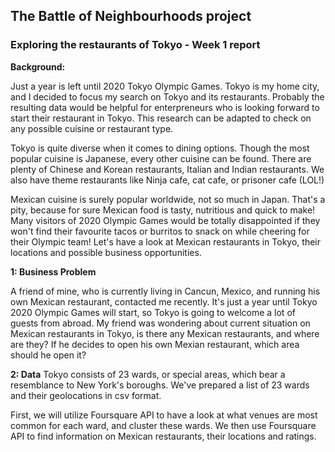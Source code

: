 ## The Battle of Neighbourhoods project

### Exploring the restaurants of Tokyo - Week 1 report

**Background:**

Just a year is left until 2020 Tokyo Olympic Games. Tokyo is my home city, and I decided to focus my search on Tokyo and its restaurants. Probably the resulting data would be helpful for enterpreneurs who is looking forward to start their restaurant in Tokyo. This research can be adapted to check on any possible cuisine or restaurant type.

Tokyo is quite diverse when it comes to dining options. Though the most popular cuisine is Japanese, every other cuisine can be found. There are plenty of Chinese and Korean restaurants, Italian and Indian restaurants. We also have theme restaurants like Ninja cafe, cat cafe, or prisoner cafe (LOL!)

Mexican cuisine is surely popular worldwide, not so much in Japan. That's a pity, because for sure Mexican food is tasty, nutritious and quick to make! Many visitors of 2020 Olympic Games would be totally disappointed if they won't find their favourite tacos or burritos to snack on while cheering  for their Olympic team! Let's have a look at Mexican restaurants in Tokyo, their locations and possible business opportunities.



**1: Business Problem**

A friend of mine, who is currently living in Cancun, Mexico, and running his own Mexican restaurant, contacted me recently. It's just a year until Tokyo 2020 Olympic Games will start, so Tokyo is going to welcome a lot of guests from abroad. My friend was wondering about current situation on Mexican restaurants in Tokyo, is there any Mexican restaurants, and where are they? If he decides to open his own Mexian restaurant, which area should he open it? 



**2: Data**
Tokyo consists of 23 wards, or special areas, which bear a resemblance to New York's boroughs. We've prepared a list of 23 wards and their geolocations in csv format.

First, we will utilize Foursquare API to have a look at what venues are most common for each ward, and cluster these wards. We then use Foursquare API to find information on Mexican restaurants, their locations and ratings.
